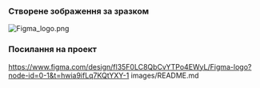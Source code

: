 ### Створене зображення за зразком
![Figma_logo.png](./Figma_logo.png)
### Посилання на проект
https://www.figma.com/design/fl35F0LC8QbCvYTPo4EWyL/Figma-logo?node-id=0-1&t=hwia9ifLq7KQtYXY-1
images/README.md
